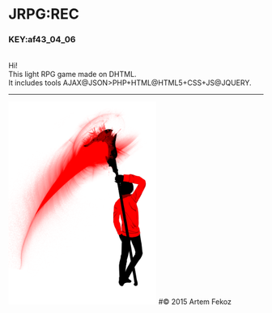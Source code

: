# JRPG:REC
<h3>KEY:af43_04_06</h3><br>
Hi!<br>
This light RPG game made on DHTML.<br>
It includes tools AJAX@JSON>PHP+HTML@HTML5+CSS+JS@JQUERY.<br>
<hr>
<img src="https://github.com/Fekoz/JRPG/blob/master/cont/img/img_title.png?raw=true" height="400">
#© 2015 Artem Fekoz
